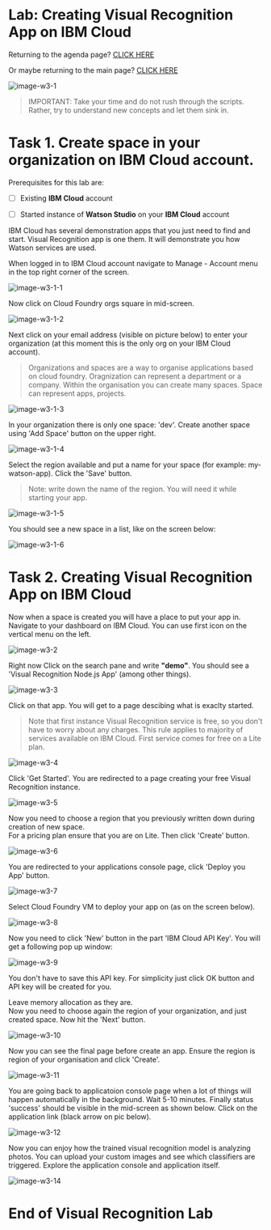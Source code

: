 # Lab: Creating Visual Recognition App on IBM Cloud
  

Returning to the agenda page?  [CLICK HERE](../README.md)  

Or maybe returning to the main page? [CLICK HERE](../../README.md)  

![image-w3-1](../../images/w3-1.png)
  
    
> IMPORTANT: Take your time and do not rush through the scripts. Rather, try to understand new concepts and let them sink in.




# Task 1. Create space in your organization on IBM Cloud account.

Prerequisites for this lab are:

- [ ] Existing **IBM Cloud** account 

- [ ] Started instance of **Watson Studio** on your **IBM Cloud** account 

IBM Cloud has several demonstration apps that you just need to find and start. Visual Recognition app is one them. It will demonstrate you how Watson services are used.


When logged in to IBM Cloud account navigate to Manage - Account menu in the top right corner of the screen.  

  
 ![image-w3-1-1](../../images/w3-1-1.png)      
  
  
Now click on Cloud Foundry orgs square in mid-screen.       
  
  
 ![image-w3-1-2](../../images/w3-1-2.png)    
  
Next click on your email address (visible on picture below) to enter your organization (at this moment this is the only org on your IBM Cloud account).  

> Organizations and spaces are a way to organise applications based on cloud foundry. Oragnization can represent a department or a company. Within the organisation you can create many spaces. Space can represent apps, projects.

    
 ![image-w3-1-3](../../images/w3-1-3.png)         
    
In your organization there is only one space: 'dev'. Create another space using 'Add Space' button on the upper right.  
    
 ![image-w3-1-4](../../images/w3-1-4.png)      
    
Select the region available and put a name for your space (for example: my-watson-app). Click the 'Save' button.     
> Note: write down the name of the region. You will need it while starting your app.  
    
 ![image-w3-1-5](../../images/w3-1-5.png)          
      
You should see a new space in a list, like on the screen below:    
      
 ![image-w3-1-6](../../images/w3-1-6.png)        
    
  
# Task 2. Creating Visual Recognition App on IBM Cloud    
  
Now when a space is created you will have a place to put your app in.         
Navigate to your dashboard on IBM Cloud. You can use first icon on the vertical menu on the left.      
    
 ![image-w3-2](../../images/w3-2.png)        
    
  

Right now Click on the search pane and write **"demo"**. You should see a 'Visual Recognition Node.js App' (among other things).    
      
 ![image-w3-3](../../images/w3-3.png)      
    
Click on that app. You will get to a page descibing what is exaclty started.    
      
> Note that first instance Visual Recognition service is free, so you don't have to worry about any charges. This rule applies to majority of services available on IBM Cloud. First service comes for free on a Lite plan.      
    
 ![image-w3-4](../../images/w3-4.png)      
      
Click 'Get Started'. You are redirected to a page creating your free Visual Recognition instance.      
    
  
 ![image-w3-5](../../images/w3-5.png)      
    
Now you need to choose a region that you previously written down during creation of new space.  
For a pricing plan ensure that you are on Lite. Then click 'Create' button.        
    
 ![image-w3-6](../../images/w3-6.png)      
    
You are redirected to your applications console page, click 'Deploy you App' button.    
      
 ![image-w3-7](../../images/w3-7.png)    
    

Select Cloud Foundry VM to deploy your app on (as on the screen below).    
    
 ![image-w3-8](../../images/w3-8.png)    
    
Now you need to click 'New' button in the part 'IBM Cloud API Key'. You will get a following pop up window:    
      
 ![image-w3-9](../../images/w3-9.png)      
      
You don't have to save this API key. For simplicity just click OK button and API key will be created for you.    
  

Leave memory allocation as they are.       
Now you need to choose again the region of your organization, and just created space. Now hit the 'Next' button.    
      
 ![image-w3-10](../../images/w3-10.png)      
      
Now you can see the final page before create an app. Ensure the region is region of your organisation and click 'Create'.    
      
 ![image-w3-11](../../images/w3-11.png)      
      
You are going back to applicatoion console page when a lot of things will happen automatically in the background. Wait 5-10 minutes. Finally status 'success' should be visible in the mid-screen as shown below. Click on the application link (black arrow on pic below).  
      
 ![image-w3-12](../../images/w3-12.png)      
   
 Now you can enjoy how the trained visual recognition model is analyzing photos. You can upload your custom images and see which classifiers are triggered. Explore the application console and application itself.  
  
      
 ![image-w3-14](../../images/w3-14.png)      
 
    
  
        
        
# End of Visual Recognition Lab